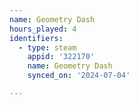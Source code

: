 ```yaml
---
name: Geometry Dash
hours_played: 4
identifiers:
  - type: steam
    appid: '322170'
    name: Geometry Dash
    synced_on: '2024-07-04'

---
```

